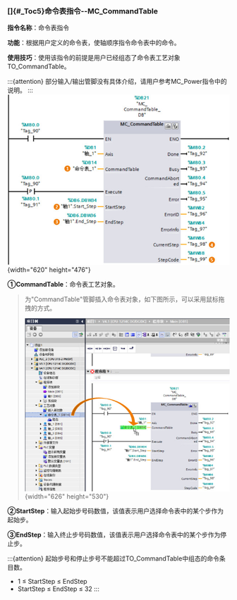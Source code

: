 ### []{#_Toc5}命令表指令\--MC_CommandTable

**指令名称**：命令表指令

**功能**：根据用户定义的命令表，使轴顺序指令命令表中的命令。

**使用技巧**：使用该指令的前提是用户已经组态了命令表工艺对象TO_CommandTable。

:::{attention}
部分输入/输出管脚没有具体介绍，请用户参考MC_Power指令中的说明。
:::
![](images/6-1.jpg){width="620" height="476"}

**①CommandTable**：命令表工艺对象。

> 为"CommandTable"管脚插入命令表对象，如下图所示，可以采用鼠标拖拽的方式。
>
> ![](images/6-2.jpg){width="626" height="530"}

**②StartStep**：输入起始步号码数值，该值表示用户选择命令表中的某个步作为起始步。

**③EndStep**：输入终止步号码数值，该值表示用户选择命令表中的某个步作为停止步。

:::{attention}
起始步号和停止步号不能超过TO_CommandTable中组态的命令条目数。
- 1 ≤ StartStep ≤ EndStep
- StartStep ≤ EndStep ≤ 32
:::